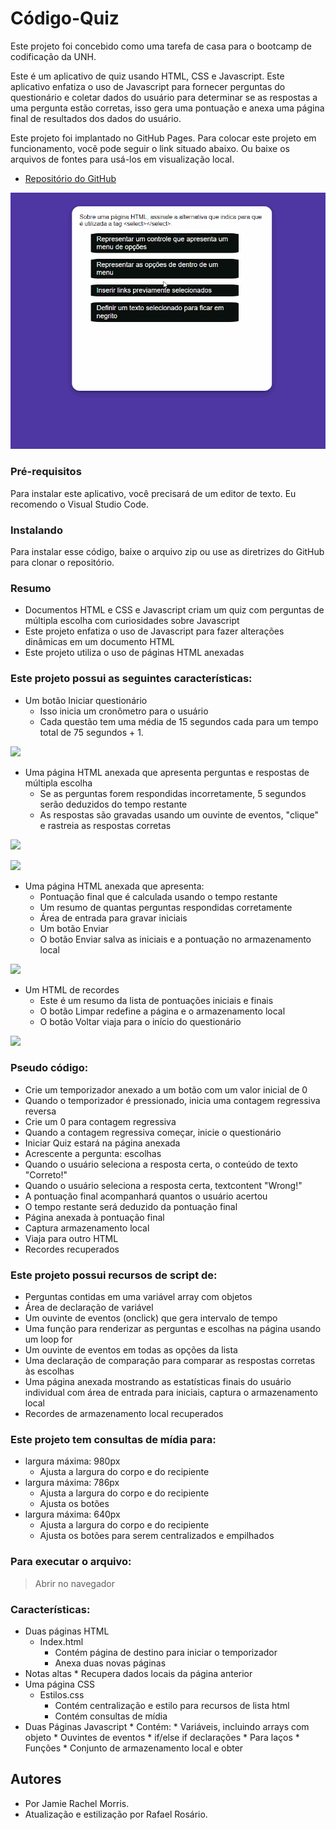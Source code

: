 # Código-Quiz

Este projeto foi concebido como uma tarefa de casa para o bootcamp de codificação da UNH.

Este é um aplicativo de quiz usando HTML, CSS e Javascript. Este aplicativo enfatiza o uso de Javascript para fornecer perguntas do questionário e coletar dados do usuário para determinar se as respostas a uma pergunta estão corretas, isso gera uma pontuação e anexa uma página final de resultados dos dados do usuário.

Este projeto foi implantado no GitHub Pages. Para colocar este projeto em funcionamento, você pode seguir o link situado abaixo. Ou baixe os arquivos de fontes para usá-los em visualização local.

* [Repositório do GitHub](https://github.com/rosariorafael/Quiz-Dev)

![Demonstração do teste de código](assets/demo/full.gif)

### Pré-requisitos

Para instalar este aplicativo, você precisará de um editor de texto. Eu recomendo o Visual Studio Code.

### Instalando

Para instalar esse código, baixe o arquivo zip ou use as diretrizes do GitHub para clonar o repositório.


### Resumo
* Documentos HTML e CSS e Javascript criam um quiz com perguntas de múltipla escolha com curiosidades sobre Javascript
* Este projeto enfatiza o uso de Javascript para fazer alterações dinâmicas em um documento HTML
* Este projeto utiliza o uso de páginas HTML anexadas

### Este projeto possui as seguintes características:
* Um botão Iniciar questionário
    * Isso inicia um cronômetro para o usuário
    * Cada questão tem uma média de 15 segundos cada para um tempo total de 75 segundos + 1.

![](recursos/imagens/botão.PNG)

* Uma página HTML anexada que apresenta perguntas e respostas de múltipla escolha
    * Se as perguntas forem respondidas incorretamente, 5 segundos serão deduzidos do tempo restante
    * As respostas são gravadas usando um ouvinte de eventos, "clique" e rastreia as respostas corretas

![](recursos/imagens/question1.PNG)

![](recursos/imagens/question2.PNG)

* Uma página HTML anexada que apresenta:
    * Pontuação final que é calculada usando o tempo restante
    * Um resumo de quantas perguntas respondidas corretamente
    * Área de entrada para gravar iniciais
    * Um botão Enviar
    * O botão Enviar salva as iniciais e a pontuação no armazenamento local

![](recursos/imagens/final.PNG)

* Um HTML de recordes
    * Este é um resumo da lista de pontuações iniciais e finais
    * O botão Limpar redefine a página e o armazenamento local
    * O botão Voltar viaja para o início do questionário

![](recursos/imagens/alta.PNG)

### Pseudo código:
* Crie um temporizador anexado a um botão com um valor inicial de 0
* Quando o temporizador é pressionado, inicia uma contagem regressiva reversa
* Crie um 0 para contagem regressiva
* Quando a contagem regressiva começar, inicie o questionário
* Iniciar Quiz estará na página anexada
* Acrescente a pergunta: escolhas
* Quando o usuário seleciona a resposta certa, o conteúdo de texto "Correto!"
* Quando o usuário seleciona a resposta certa, textcontent "Wrong!"
* A pontuação final acompanhará quantos o usuário acertou
* O tempo restante será deduzido da pontuação final
* Página anexada à pontuação final
* Captura armazenamento local
* Viaja para outro HTML
* Recordes recuperados

### Este projeto possui recursos de script de:
* Perguntas contidas em uma variável array com objetos
* Área de declaração de variável
* Um ouvinte de eventos (onclick) que gera intervalo de tempo
* Uma função para renderizar as perguntas e escolhas na página usando um loop for
* Um ouvinte de eventos em todas as opções da lista
* Uma declaração de comparação para comparar as respostas corretas às escolhas
* Uma página anexada mostrando as estatísticas finais do usuário individual com área de entrada para iniciais, captura o armazenamento local
* Recordes de armazenamento local recuperados

### Este projeto tem consultas de mídia para:
* largura máxima: 980px
    * Ajusta a largura do corpo e do recipiente
* largura máxima: 786px
    * Ajusta a largura do corpo e do recipiente
    * Ajusta os botões
* largura máxima: 640px
    * Ajusta a largura do corpo e do recipiente
    * Ajusta os botões para serem centralizados e empilhados

### Para executar o arquivo:
> Abrir no navegador

### Características:
* Duas páginas HTML
    * Index.html
        * Contém página de destino para iniciar o temporizador
        * Anexa duas novas páginas
* Notas altas
        * Recupera dados locais da página anterior
* Uma página CSS
    * Estilos.css
        * Contém centralização e estilo para recursos de lista html
        * Contém consultas de mídia
* Duas Páginas Javascript
        * Contém:
        * Variáveis, incluindo arrays com objeto
        * Ouvintes de eventos
        * if/else if declarações
        * Para laços
        * Funções
        * Conjunto de armazenamento local e obter

## Autores

* Por Jamie Rachel Morris.
* Atualização e estilização por Rafael Rosário.
